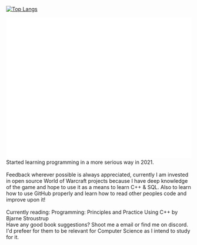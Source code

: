
[![Top Langs](https://github-readme-stats.vercel.app/api/top-langs/?username=anuraghazra&theme=dark&layout=compact)](https://github.com/anuraghazra/github-readme-stats) <br />
<!-- If you're using "main" as default branch -->
![Metrics](https://github.com/Branel/Branel/blob/main/github-metrics.svg) <br />
Started learning programming in a more serious way in 2021.<br /><br />
 Feedback wherever possible is always appreciated, currently I am invested in open source World of Warcraft projects because I have deep knowledge of the game and hope to use it as a means to learn C++ & SQL. Also to learn how to use GitHub properly and learn how to read other peoples code and improve upon it!<br /><br />
 Currently reading: Programming: Principles and Practice Using C++ by Bjarne Stroustrup<br />
 Have any good book suggestions? Shoot me a email or find me on discord. I'd prefeer for them to be relevant for Computer Science as I intend to study for it.
 
